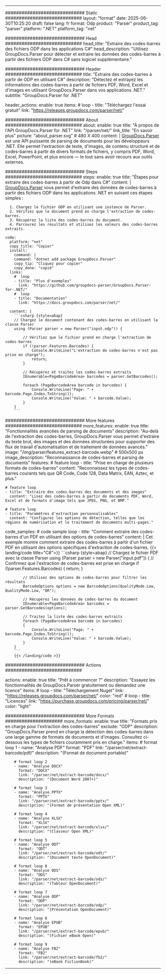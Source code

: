 


---
############################# Static ############################
layout: "format"
date:  2025-06-30T10:25:20
draft: false
lang: fr
format: Odp
product: "Parser"
product_tag: "parser"
platform: ".NET"
platform_tag: "net"

############################# Head ############################
head_title: "Extraire des codes-barres des fichiers ODP dans les applications C#"
head_description: "Utilisez GroupDocs.Parser pour détecter et extraire les données des codes-barres à partir des fichiers ODP dans C# sans logiciel supplémentaire."

############################# Header ############################
title: "Extraire des codes-barres à partir de ODP en utilisant C#" 
description: "Détectez et extrayez les informations des codes-barres à partir de fichiers PDF, Word, Excel et d'images en utilisant GroupDocs.Parser dans vos applications .NET."
subtitle: "GroupDocs.Parser for .NET" 

header_actions:
  enable: true
  items:
    #  loop
    - title: "Téléchargez l'essai gratuit"
      link: "https://releases.groupdocs.com/parser/net/"
      
############################# About ############################
about:
    enable: true
    title: "À propos de l'API GroupDocs.Parser for .NET"
    link: "/parser/net/"
    link_title: "En savoir plus"
    picture: "about_parser.svg" # 480 X 400
    content: |
       [GroupDocs.Parser](/parser/net/) est une API puissante de parsing de documents pour les développeurs .NET. Elle permet l'extraction de texte, d'images, de contenu structuré et de codes-barres à partir de divers formats de fichiers, y compris PDF, Word, Excel, PowerPoint, et plus encore — le tout sans avoir recours aux outils externes.

############################# Steps ############################
steps:
    enable: true
    title: "Étapes pour extraire des codes-barres à partir de Odp dans C#"
    content: |
      [GroupDocs.Parser](/parser/net/) vous permet d'extraire des données de codes-barres à partir des fichiers ODP dans les applications .NET en suivant ces étapes simples :
      
      1. Chargez le fichier ODP en utilisant une instance de Parser.
      2. Vérifiez que le document prend en charge l'extraction de codes-barres.
      3. Récupérez la liste des codes-barres du document.
      4. Parcourez les résultats et utilisez les valeurs des codes-barres extraits.
   
    code:
      platform: "net"
      copy_title: "Copier"
      install:
        command: |
        command: "dotnet add package GroupDocs.Parser"
        copy_tip: "Cliquez pour copier"
        copy_done: "copié"
      links:
        #  loop
        - title: "Plus d'exemples"
          link: "https://github.com/groupdocs-parser/GroupDocs.Parser-for-.NET/"
        #  loop
        - title: "Documentation"
          link: "https://docs.groupdocs.com/parser/net/"
          
      content: |
        ```csharp {style=abap}
        // Chargez le document contenant des codes-barres en utilisant la classe Parser
        using (Parser parser = new Parser("input.odp")) {

            // Vérifiez que le fichier prend en charge l'extraction de codes-barres
            if (!parser.Features.Barcodes) {
                Console.WriteLine("L'extraction de codes-barres n'est pas prise en charge");
                return;
            }

            // Récupérez et traitez les codes-barres extraits
            IEnumerable<PageBarcodeArea> barcodes = parser.GetBarcodes();

            foreach (PageBarcodeArea barcode in barcodes) {
                Console.WriteLine("Page: " + barcode.Page.Index.ToString());
                Console.WriteLine("Value: " + barcode.Value);
            }
        }
        ```  

############################# More features ############################
more_features:
  enable: true
  title: "Fonctionnalités avancées de parsing de documents"
  description: "Au-delà de l'extraction des codes-barres, GroupDocs.Parser vous permet d'extraire du texte brut, des images et des données structurées pour supporter des flux de travail d'automatisation et de traitement de données avancés."
  image: "/img/parser/features_extract-barcode.webp" # 500x500 px
  image_description: "Reconnaissance de codes-barres et parsing de documents"
  features:
    # feature loop
    - title: "Prise en charge de plusieurs formats de codes-barres"
      content: "Reconnaissez les types de codes-barres courants tels que QR Code, Code 128, Data Matrix, EAN, Aztec, et plus."

    # feature loop
    - title: "Extraire des codes-barres des documents et des images"
      content: "Lisez des codes-barres à partir de documents PDF, Word, Excel et de formats d'image tels que JPEG, PNG, et BMP."

    # feature loop
    - title: "Paramètres d'extraction personnalisables"
      content: "Configurez les options de détection, telles que les régions de numérisation et le traitement de documents multi-pages."
      
  code_samples:
    # code sample loop
    - title: "Comment extraire des codes-barres d'un PDF en utilisant des options de codes-barres"
      content: |
        Cet exemple montre comment extraire des codes-barres à partir d'un fichier PDF en utilisant des options spécifiques d'extraction de codes-barres.
        {{< landing/code title="C#">}}
        ```csharp {style=abap}
        //  Chargez le fichier PDF avec la classe Parser
        using (Parser parser = new Parser("input.pdf"))
        {
            // Confirmez que l'extraction de codes-barres est prise en charge
            if (!parser.Features.Barcodes)
            {
                return;
            }

            // Utilisez des options de codes-barres pour filtrer les résultats
            BarcodeOptions options = new BarcodeOptions(QualityMode.Low, QualityMode.Low, "QR");

            // Récupérez les données de codes-barres du document
            IEnumerable<PageBarcodeArea> barcodes = parser.GetBarcodes(options);

            // Traitez la liste des codes-barres extraits
            foreach (PageBarcodeArea barcode in barcodes)
            {
                Console.WriteLine("Page: " + barcode.Page.Index.ToString());
                Console.WriteLine("Value: " + barcode.Value);
            }
        }
        ```
        {{< /landing/code >}}


############################# Actions ############################

actions:
  enable: true
  title: "Prêt à commencer ?"
  description: "Essayez les fonctionnalités de GroupDocs.Parser gratuitement ou demandez une licence"
  items:
    #  loop
    - title: "Téléchargement Nuget"
      link: "https://releases.groupdocs.com/parser/net/"
      color: "red"
        #  loop
    - title: "Licences"
      link: "https://purchase.groupdocs.com/pricing/parser/net/"
      color: "light"


############################# More Formats #####################
more_formats:
    enable: true
    title: "Formats pris en charge pour l'extraction des codes-barres"
    exclude: "ODP"
    description: "GroupDocs.Parser prend en charge la détection des codes-barres dans une large gamme de formats de documents et d'images. Consultez ci-dessous les types de fichiers couramment pris en charge."
    items: 
        # format loop 1
        - name: "Analyse PDF"
          format: "PDF"
          link: "/parser/net/extract-barcode/pdf/"
          description: "(Format de document portable)"
          
        # format loop 2
        - name: "Analyse DOCX"
          format: "DOCX"
          link: "/parser/net/extract-barcode/docx/"
          description: "(Document Word 2007+)"
          
        # format loop 3
        - name: "Analyse PPTX"
          format: "PPTX"
          link: "/parser/net/extract-barcode/pptx/"
          description: "(Format de présentation Open XML)"
          
        # format loop 4
        - name: "Analyse XLSX"
          format: "XLSX"
          link: "/parser/net/extract-barcode/xlsx/"
          description: "(Classeur Open XML)"
          
        # format loop 5
        - name: "Analyse ODT"
          format: "ODT"
          link: "/parser/net/extract-barcode/odt/"
          description: "(Document texte OpenDocument)"
          
        # format loop 6
        - name: "Analyse ODS"
          format: "ODS"
          link: "/parser/net/extract-barcode/ods/"
          description: "(Tableur OpenDocument)"
          
        # format loop 7
        - name: "Analyse ODP"
          format: "ODP"
          link: "/parser/net/extract-barcode/odp/"
          description: "(Présentation OpenDocument)"
          
        # format loop 8
        - name: "Analyse EPUB"
          format: "EPUB"
          link: "/parser/net/extract-barcode/epub/"
          description: "(Fichier eBook Open)"
          
        # format loop 9
        - name: "Analyse FB2"
          format: "FB2"
          link: "/parser/net/extract-barcode/fb2/"
          description: "(eBook FictionBook)"
         
          

---